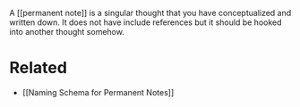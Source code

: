A [[permanent note]] is a singular thought that you have conceptualized and written down. It does not have include references but it should be hooked into another thought somehow. 

# Related
- [[Naming Schema for Permanent Notes]]